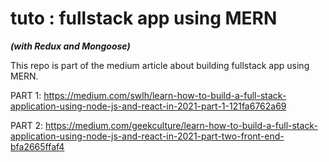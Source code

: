 # tuto : fullstack app using MERN

***(with Redux and Mongoose)***

This repo is part of the medium article about building fullstack app using MERN.

PART 1: <https://medium.com/swlh/learn-how-to-build-a-full-stack-application-using-node-js-and-react-in-2021-part-1-121fa6762a69>

PART 2: <https://medium.com/geekculture/learn-how-to-build-a-full-stack-application-using-node-js-and-react-in-2021-part-two-front-end-bfa2665ffaf4>
